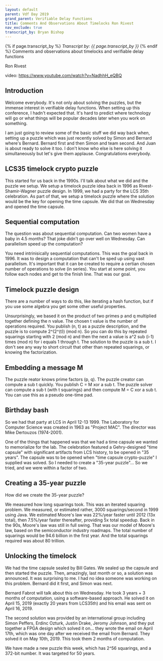 ```yaml
---
layout: default
parent: Vdf Day 2019
grand_parent: Verifiable Delay Functions
title: Comments And Observations About Timelocks Ron Rivest
nav_exclude: true
transcript_by: Bryan Bishop
---
```


{% if page.transcript_by %} <i>Transcript by:
{{ page.transcript_by }}</i> {% endif %} Comments and observations about
timelocks and verifiable delay functions

Ron Rivest

video: <https://www.youtube.com/watch?v=NadhhH_eQBQ>

## Introduction

Welcome everybody. It's not only about solving the puzzles, but the
immense interest in verifiable delay functions. When setting up this
conference, I hadn't expected that. It's hard to predict where
technology will go or what things will be popular decades later when you
work on something.

I am just going to review some of the basic stuff we did way back when,
setting up a puzzle which was just recently solved by Simon and Bernard
where's Bernard. Bernard first and then Simon and team second. And Juan
is about ready to solve it too. I don't know who else is here solving it
simultaneously but let's give them applause. Congratulations everybody.

## LCS35 timelock crypto puzzle

This started for us back in the 1990s. I'll talk about what we did and
the puzzle we setup. We setup a timelock puzzle idea back in 1996 as
Rivest-Shamir-Wagner puzzle design. In 1999, we had a party for the LCS
35th celebration. As part of that, we setup a timelock puzzle where the
solution would be the key for opening the time capsule. We did that on
Wednesday and opened the time capsule.

## Sequential computation

The question was about sequential computation. Can two women have a baby
in 4.5 months? That joke didn't go over well on Wednesday. Can
parallelism speed up the computation?

You need intrinisically sequential computations. This was the goal back
in 1996. It was to design a computation that can't be sped up using vast
parallelism. It's important that it can be created to require a certian
chosen number of operations to solve (in series). You start at some
point, you follow each nodes and get to the finish line. That was our
goal.

## Timelock puzzle design

There are a number of ways to do this, like iterating a hash function,
but if you use some algebra you get some other useful properties.

Unsurprisingly, we based it on the product of two primes p and q
multiplied together defining the n value. The chosen t value is the
number of operations required. You publish (n, t) as a puzzle
description, and the puzzle is to compute 2^(2^(t)) (mod n). So you can
do this by repeated squarings starting with 2 (mod n) and then the next
a value is a^2 sub (i-1) times (mod n) for i equals 1 through t. The
solution to the puzzle is a sub t. I don't see any way to short circuit
that other than repeated squarings, or knowing the factorization.

## Embedding a message M

The puzzle reator knows prime factors (p, q). The puzzle creator can
compute a sub t quickly. You publish C = M xor a sub t. The puzzle
solver can compute a sub t (with t squarings) and then compute M = C xor
a sub t. You can use this as a pseudo one-time pad.

## Birthday bash

So we had that party at LCS in April 12-13 1999. The Laboratory for
Computer Science was created in 1963 as "Project MAC". The director was
Mike Dertouzos (1974-2001).

One of the things that happened was that we had a time capsule we wanted
to memorialize for the lab. The celebration featured a Gehry-designed
"time capsule" with significant artifacts from LCS history, to be opened
in "35 years". The capsule was to be opened when "time capsule
crypto-puzzle" I supplied was solved. So I needed to create a "35-year
puzzle"... So we tried, and we were within a factor of two.

## Creating a 35-year puzzle

How did we create the 35-year puzzle?

We measured how long squarings took. This was an iterated squaring
problem. We measured, or estimated rather, 3000 squarings/second in 1999
using Java. We estimated Moore's law was 22%/year faster until 2012 (13x
total), then 7.5%/year faster thereafter, providing 5x total speedup.
Back in the 90s, Moore's law was still in full swing. That was our model
of Moore's law, based on the semiconductor industry roadmaps. The total
number of squarings would be 94.6 billion in the first year. And the
total squarings required was about 80 trillion.

## Unlocking the timelock

We had the time capsule sealed by Bill Gates. We sealed up the capsule
and then started the puzzle. Then, amazingly, last month or so, a
solution was announced. It was surprising to me. I had no idea someone
was working on this problem. Bernard did it first, and Simon was next.

Bernard Fabrot will talk about this on Wednesday. He took 3 years + 3
months of computation, using a software-based approach. He solved it on
April 15, 2019 (exactly 20 years from LCS35th) and his email was sent on
April 16, 2019.

The second solution was provided by an international group including
Simon Peffers, Erdinc Ozturk, Justin Drake, Jeromy Johnson, and they put
together a FPGA design which solved it on... they wrote the email on
April 17th, which was one day after we received the email from Bernard.
They solved it on May 10th, 2019. This took them 2 months of
computation.

We have made a new puzzle this week, which has 2^56 squarings, and a
372-bit number. It was targeted for 50 years.
